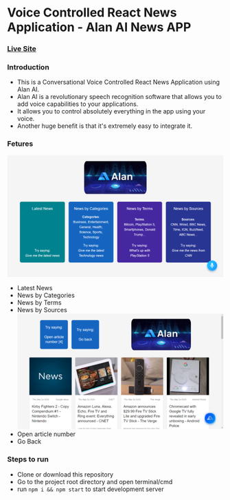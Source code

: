 # Voice Controlled React News Application - Alan AI News APP

### [Live Site](https://alanainewsapp.netlify.app/, "Alan AI News APP")
### Introduction
- This is a Conversational Voice Controlled React News Application using Alan AI.
- Alan AI is a revolutionary speech recognition software that allows you to add voice capabilities to your applications. 
- It allows you to control absolutely everything in the app using your voice. 
- Another huge benefit is that it's extremely easy to integrate it.  
### Fetures
![Voice Controlled React News Application](https://github.com/ppm143/alan-ai-news-app/blob/master/src/Images/alan1.png)
- Latest News
- News by Categories
- News by Terms
- News by Sources
![Voice Controlled React News Application](https://github.com/ppm143/alan-ai-news-app/blob/master/src/Images/alan2.png)
- Open article number
- Go Back
### Steps to run
- Clone or download this repository
- Go to the project root directory and open terminal/cmd
- run ```npm i && npm start``` to start development server
